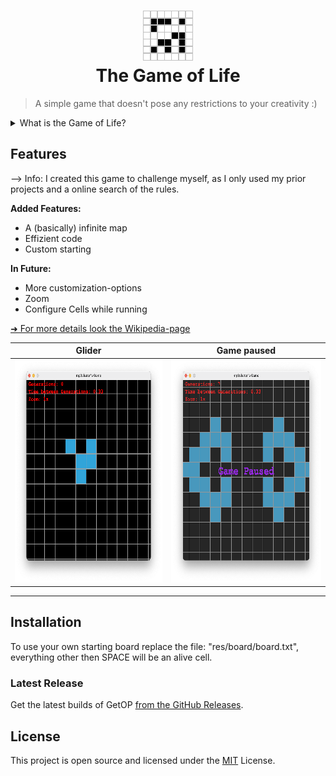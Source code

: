 <h1 align="center">
  <img src="res/images/logo.png" width="80" height="80" style="image-rendering: pixelated"><br/>
  The Game of Life
</h1>

> A simple game that doesn't pose any restrictions to your creativity :)

<details>
<summary>What is the Game of Life?</summary>
<a href="https://youtu.be/C2vgICfQawE">
<img alt="Game of Life showcase thumbnail" width=50% src="https://img.youtube.com/vi/C2vgICfQawE/maxresdefault.jpg" title="Watch on YouTube">
</a>
</details>

## Features

--> Info: I created this game to challenge myself, as I only used my prior projects and a online search of the rules.

**Added Features:**

- A (basically) infinite map
- Effizient code
- Custom starting

**In Future:**

- More customization-options
- Zoom
- Configure Cells while running

[➜ For more details look the Wikipedia-page](https://github.com/Tschipcraft/more_mobs/wiki)

Glider                                                                                                    |  Game paused
:--------------------------------------------------------------------------------------------------------:|:-------------------------:
<img src="res/images/Screenshot_0.png" width="370" height="356" style="image-rendering: pixelated"><br/>  |  <img src="res/images/Screenshot_1.png" width="370" height="356" style="image-rendering: pixelated"><br/>

---

## Installation

To use your own starting board replace the file: "res/board/board.txt", everything other then SPACE will be an alive cell.

### Latest Release

Get the latest builds of GetOP [from the GitHub Releases](https://github.com/mp3skater/GetOP-mod-data/releases).

## License

This project is open source and licensed under the [MIT](/LICENSE) License.
